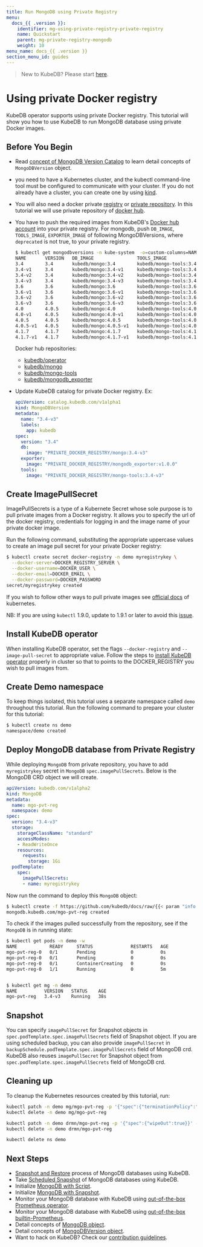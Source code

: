 ```yaml
---
title: Run MongoDB using Private Registry
menu:
  docs_{{ .version }}:
    identifier: mg-using-private-registry-private-registry
    name: Quickstart
    parent: mg-private-registry-mongodb
    weight: 10
menu_name: docs_{{ .version }}
section_menu_id: guides
---
```


> New to KubeDB? Please start [here](/docs/README.md).

# Using private Docker registry

KubeDB operator supports using private Docker registry. This tutorial will show you how to use KubeDB to run MongoDB database using private Docker images.

## Before You Begin

- Read [concept of MongoDB Version Catalog](/docs/guides/mongodb/concepts/catalog.md) to learn detail concepts of `MongoDBVersion` object.

- you need to have a Kubernetes cluster, and the kubectl command-line tool must be configured to communicate with your cluster. If you do not already have a cluster, you can create one by using [kind](https://kind.sigs.k8s.io/docs/user/quick-start/).

- You will also need a docker private [registry](https://docs.docker.com/registry/) or [private repository](https://docs.docker.com/docker-hub/repos/#private-repositories).  In this tutorial we will use private repository of [docker hub](https://hub.docker.com/).

- You have to push the required images from KubeDB's [Docker hub account](https://hub.docker.com/r/kubedb/) into your private registry. For mongodb, push `DB_IMAGE`, `TOOLS_IMAGE`, `EXPORTER_IMAGE` of following MongoDBVersions, where `deprecated` is not true, to your private registry.

  ```bash
  $ kubectl get mongodbversions -n kube-system  -o=custom-columns=NAME:.metadata.name,VERSION:.spec.version,DB_IMAGE:.spec.db.image,TOOLS_IMAGE:.spec.tools.image,EXPORTER_IMAGE:.spec.exporter.image,DEPRECATED:.spec.deprecated
  NAME       VERSION   DB_IMAGE                TOOLS_IMAGE                   EXPORTER_IMAGE                   DEPRECATED
  3.4        3.4       kubedb/mongo:3.4        kubedb/mongo-tools:3.4        kubedb/operator:0.8.0            true
  3.4-v1     3.4       kubedb/mongo:3.4-v1     kubedb/mongo-tools:3.4-v2     kubedb/mongodb_exporter:v1.0.0   true
  3.4-v2     3.4       kubedb/mongo:3.4-v2     kubedb/mongo-tools:3.4-v2     kubedb/mongodb_exporter:v1.0.0   true
  3.4-v3     3.4       kubedb/mongo:3.4-v3     kubedb/mongo-tools:3.4-v3     kubedb/mongodb_exporter:v1.0.0   <none>
  3.6        3.6       kubedb/mongo:3.6        kubedb/mongo-tools:3.6        kubedb/operator:0.8.0            true
  3.6-v1     3.6       kubedb/mongo:3.6-v1     kubedb/mongo-tools:3.6-v2     kubedb/mongodb_exporter:v1.0.0   true
  3.6-v2     3.6       kubedb/mongo:3.6-v2     kubedb/mongo-tools:3.6-v2     kubedb/mongodb_exporter:v1.0.0   true
  3.6-v3     3.6       kubedb/mongo:3.6-v3     kubedb/mongo-tools:3.6-v3     kubedb/mongodb_exporter:v1.0.0   <none>
  4.0        4.0.5     kubedb/mongo:4.0        kubedb/mongo-tools:4.0        kubedb/mongodb_exporter:v1.0.0   true
  4.0-v1     4.0.5     kubedb/mongo:4.0-v1     kubedb/mongo-tools:4.0-v1     kubedb/mongodb_exporter:v1.0.0   <none>
  4.0.5      4.0.5     kubedb/mongo:4.0.5      kubedb/mongo-tools:4.0.5      kubedb/mongodb_exporter:v1.0.0   true
  4.0.5-v1   4.0.5     kubedb/mongo:4.0.5-v1   kubedb/mongo-tools:4.0.5-v1   kubedb/mongodb_exporter:v1.0.0   <none>
  4.1.7      4.1.7     kubedb/mongo:4.1.7      kubedb/mongo-tools:4.1.7      kubedb/mongodb_exporter:v1.0.0   true
  4.1.7-v1   4.1.7     kubedb/mongo:4.1.7-v1   kubedb/mongo-tools:4.1.7-v1   kubedb/mongodb_exporter:v1.0.0   <none>

  ```

  Docker hub repositories:

  - [kubedb/operator](https://hub.docker.com/r/kubedb/operator)
  - [kubedb/mongo](https://hub.docker.com/r/kubedb/mongo)
  - [kubedb/mongo-tools](https://hub.docker.com/r/kubedb/mongo-tools)
  - [kubedb/mongodb_exporter](https://hub.docker.com/r/kubedb/mongodb_exporter)

- Update KubeDB catalog for private Docker registry. Ex:

  ```yaml
  apiVersion: catalog.kubedb.com/v1alpha1
  kind: MongoDBVersion
  metadata:
    name: "3.4-v3"
    labels:
      app: kubedb
  spec:
    version: "3.4"
    db:
      image: "PRIVATE_DOCKER_REGISTRY/mongo:3.4-v3"
    exporter:
      image: "PRIVATE_DOCKER_REGISTRY/mongodb_exporter:v1.0.0"
    tools:
      image: "PRIVATE_DOCKER_REGISTRY/mongo-tools:3.4-v3"
  
  ```

## Create ImagePullSecret

ImagePullSecrets is a type of a Kubernete Secret whose sole purpose is to pull private images from a Docker registry. It allows you to specify the url of the docker registry, credentials for logging in and the image name of your private docker image.

Run the following command, substituting the appropriate uppercase values to create an image pull secret for your private Docker registry:

```bash
$ kubectl create secret docker-registry -n demo myregistrykey \
  --docker-server=DOCKER_REGISTRY_SERVER \
  --docker-username=DOCKER_USER \
  --docker-email=DOCKER_EMAIL \
  --docker-password=DOCKER_PASSWORD
secret/myregistrykey created
```

If you wish to follow other ways to pull private images see [official docs](https://kubernetes.io/docs/concepts/containers/images/) of kubernetes.

NB: If you are using `kubectl` 1.9.0, update to 1.9.1 or later to avoid this [issue](https://github.com/kubernetes/kubernetes/issues/57427).

## Install KubeDB operator

When installing KubeDB operator, set the flags `--docker-registry` and `--image-pull-secret` to appropriate value. Follow the steps to [install KubeDB operator](/docs/setup/README.md) properly in cluster so that to points to the DOCKER_REGISTRY you wish to pull images from.

## Create Demo namespace

To keep things isolated, this tutorial uses a separate namespace called `demo` throughout this tutorial. Run the following command to prepare your cluster for this tutorial:

```bash
$ kubectl create ns demo
namespace/demo created
```

## Deploy MongoDB database from Private Registry

While deploying `MongoDB` from private repository, you have to add `myregistrykey` secret in `MongoDB` `spec.imagePullSecrets`.
Below is the MongoDB CRD object we will create.

```yaml
apiVersion: kubedb.com/v1alpha2
kind: MongoDB
metadata:
  name: mgo-pvt-reg
  namespace: demo
spec:
  version: "3.4-v3"
  storage:
    storageClassName: "standard"
    accessModes:
    - ReadWriteOnce
    resources:
      requests:
        storage: 1Gi
  podTemplate:
    spec:
      imagePullSecrets:
      - name: myregistrykey
```

Now run the command to deploy this `MongoDB` object:

```bash
$ kubectl create -f https://github.com/kubedb/docs/raw/{{< param "info.version" >}}/docs/examples/mongodb/private-registry/demo-2.yaml
mongodb.kubedb.com/mgo-pvt-reg created
```

To check if the images pulled successfully from the repository, see if the `MongoDB` is in running state:

```bash
$ kubectl get pods -n demo -w
NAME            READY     STATUS              RESTARTS   AGE
mgo-pvt-reg-0   0/1       Pending             0          0s
mgo-pvt-reg-0   0/1       Pending             0          0s
mgo-pvt-reg-0   0/1       ContainerCreating   0          0s
mgo-pvt-reg-0   1/1       Running             0          5m


$ kubectl get mg -n demo
NAME          VERSION   STATUS    AGE
mgo-pvt-reg   3.4-v3    Running   38s
```

## Snapshot

You can specify `imagePullSecret` for Snapshot objects in `spec.podTemplate.spec.imagePullSecrets` field of Snapshot object. If you are using scheduled backup, you can also provide `imagePullSecret` in `backupSchedule.podTemplate.spec.imagePullSecrets` field of MongoDB crd. KubeDB also reuses `imagePullSecret` for Snapshot object from `spec.podTemplate.spec.imagePullSecrets` field of MongoDB crd.

## Cleaning up

To cleanup the Kubernetes resources created by this tutorial, run:

```bash
kubectl patch -n demo mg/mgo-pvt-reg -p '{"spec":{"terminationPolicy":"WipeOut"}}' --type="merge"
kubectl delete -n demo mg/mgo-pvt-reg

kubectl patch -n demo drmn/mgo-pvt-reg -p '{"spec":{"wipeOut":true}}' --type="merge"
kubectl delete -n demo drmn/mgo-pvt-reg

kubectl delete ns demo
```

## Next Steps

- [Snapshot and Restore](/docs/guides/mongodb/snapshot/backup-and-restore.md) process of MongoDB databases using KubeDB.
- Take [Scheduled Snapshot](/docs/guides/mongodb/snapshot/scheduled-backup.md) of MongoDB databases using KubeDB.
- Initialize [MongoDB with Script](/docs/guides/mongodb/initialization/using-script.md).
- Initialize [MongoDB with Snapshot](/docs/guides/mongodb/initialization/using-snapshot.md).
- Monitor your MongoDB database with KubeDB using [out-of-the-box Prometheus operator](/docs/guides/mongodb/monitoring/using-prometheus-operator.md).
- Monitor your MongoDB database with KubeDB using [out-of-the-box builtin-Prometheus](/docs/guides/mongodb/monitoring/using-builtin-prometheus.md).
- Detail concepts of [MongoDB object](/docs/guides/mongodb/concepts/mongodb.md).
- Detail concepts of [MongoDBVersion object](/docs/guides/mongodb/concepts/catalog.md).
- Want to hack on KubeDB? Check our [contribution guidelines](/docs/CONTRIBUTING.md).

